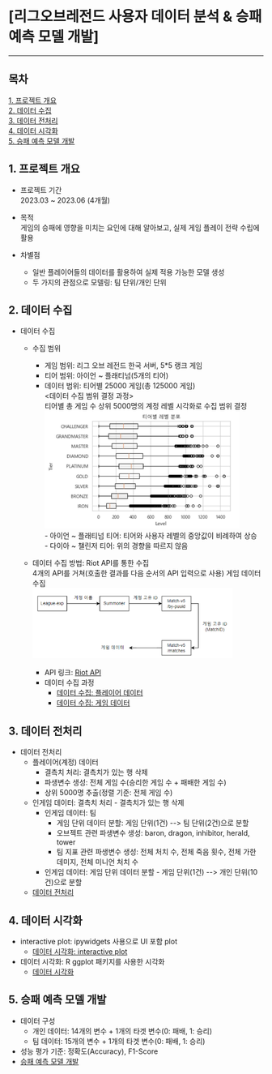 # [리그오브레전드 사용자 데이터 분석 & 승패 예측 모델 개발]
---
## 목차
[1. 프로젝트 개요](#1-분석-개요)<br>
[2. 데이터 수집](#3-데이터-수집)<br>
[3. 데이터 전처리](#4-데이터-전처리)<br>
[4. 데이터 시각화](#5-데이터-시각화)<br>
[5. 승패 예측 모델 개발](#6-승패-예측-모델-개발)<br>

## 1. 프로젝트 개요
* 프로젝트 기간 <br>
    2023.03 ~ 2023.06 (4개월)

* 목적 <br>
    게임의 승패에 영향을 미치는 요인에 대해 알아보고, 실제 게임 플레이 전략 수립에 활용 

* 차별점
    - 일반 플레이어들의 데이터를 활용하여 실제 적용 가능한 모델 생성
    - 두 가지의 관점으로 모델링: 팀 단위/개인 단위
    

## 2. 데이터 수집
* 데이터 수집<br>
    + 수집 범위
        - 게임 범위: 리그 오브 레전드 한국 서버, 5*5 랭크 게임
        - 티어 범위: 아이언 ~ 플래티넘(5개의 티어)
        - 데이터 범위: 티어별 25000 게임(총 125000 게임)<br>
            <데이터 수집 범위 결정 과정><br>
                티어별 총 게임 수 상위 5000명의 계정 레벨 시각화로 수집 범위 결정
                ![티어별 레벨 분포](image/image.png)<br>
                - 아이언 ~ 플래티넘 티어: 티어와 사용자 레벨의 중앙값이 비례하여 상승<br>
                - 다이아 ~ 챌린저 티어: 위의 경향을 따르지 않음

    + 데이터 수집 방법: Riot API를 통한 수집<br>
        4개의 API를 거쳐(호출한 결과를 다음 순서의 API 입력으로 사용) 게임 데이터 수집 <br>
        ![API 사용 순서](image/image-1.png)
        - API 링크: [Riot API](https://developer.riotgames.com/apis)
        - 데이터 수집 과정
            - [데이터 수집: 플레이어 데이터]()
            - [데이터 수집: 게임 데이터]()

## 3. 데이터 전처리
* 데이터 전처리
    + 플레이어(계정) 데이터
        - 결측치 처리: 결측치가 있는 행 삭제 
        - 파생변수 생성: 전체 게임 수(승리한 게임 수 + 패배한 게임 수)
        - 상위 5000명 추출(정렬 기준: 전체 게임 수)
    + 인게임 데이터: 결측치 처리 - 결측치가 있는 행 삭제
        - 인게임 데이터: 팀
            - 게임 단위 데이터 분할: 게임 단위(1건) --> 팀 단위(2건)으로 분할
            - 오브젝트 관련 파생변수 생성: baron, dragon, inhibitor, herald, tower
            - 팀 지표 관련 파생변수 생성: 전체 처치 수, 전체 죽음 횟수, 전체 가한 데미지, 전체 미니언 처치 수
        - 인게임 데이터: 게임 단위 데이터 분할 - 게임 단위(1건) --> 개인 단위(10건)으로 분할
    + [데이터 전처리]()

## 4. 데이터 시각화
* interactive plot: ipywidgets 사용으로 UI 포함 plot
    - [데이터 시각화: interactive plot]()
* 데이터 시각화: R ggplot 패키지를 사용한 시각화
    - [데이터 시각화]()

## 5. 승패 예측 모델 개발 
* 데이터 구성
    - 개인 데이터: 14개의 변수 + 1개의 타겟 변수(0: 패배, 1: 승리)
    - 팀 데이터: 15개의 변수 + 1개의 타겟 변수(0: 패배, 1: 승리)
* 성능 평가 기준: 정확도(Accuracy), F1-Score
* [승패 예측 모델 개발]()

